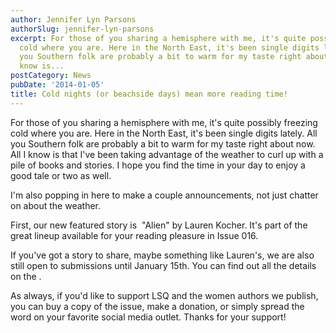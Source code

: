 ```yaml
---
author: Jennifer Lyn Parsons
authorSlug: jennifer-lyn-parsons
excerpt: For those of you sharing a hemisphere with me, it's quite possibly freezing
  cold where you are. Here in the North East, it's been single digits lately. All
  you Southern folk are probably a bit to warm for my taste right about now. All I
  know is...
postCategory: News
pubDate: '2014-01-05'
title: Cold nights (or beachside days) mean more reading time!
---
```

For those of you sharing a hemisphere with me, it's quite possibly freezing cold where you are. Here in the North East, it's been single digits lately. All you Southern folk are probably a bit to warm for my taste right about now. All I know is that I've been taking advantage of the weather to curl up with a pile of books and stories. I hope you find the time in your day to enjoy a good tale or two as well.

I'm also popping in here to make a couple announcements, not just chatter on about the weather.

First, our new featured story is  "Alien" by Lauren Kocher. It's part of the great lineup available for your reading pleasure in Issue 016.

If you've got a story to share, maybe something like Lauren's, we are also still open to submissions until January 15th. You can find out all the details on the .

As always, if you'd like to support LSQ and the women authors we publish, you can buy a copy of the issue, make a donation, or simply spread the word on your favorite social media outlet. Thanks for your support!